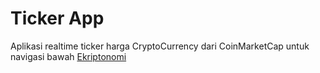 # Ticker App

Aplikasi realtime ticker harga CryptoCurrency dari CoinMarketCap untuk navigasi bawah [Ekriptonomi](https://ekriptonomi.com)